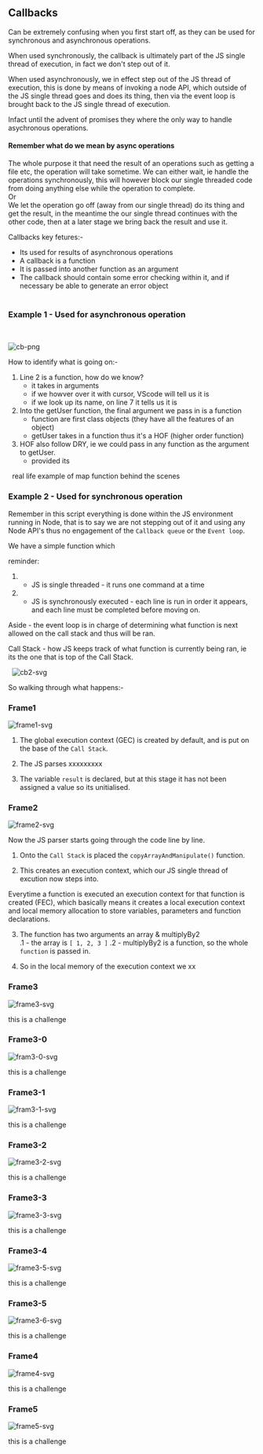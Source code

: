 ## Callbacks

Can be extremely confusing when you first start off, as they can be used for synchronous and asynchronous operations.

When used synchronously, the callback is ultimately part of the JS single thread of execution, in fact we don't step out of it.

When used asynchronously, we in effect step out of the JS thread of execution, this is done by means of invoking a node API, which outside of the JS single thread goes and does its thing, then via the event loop is brought back to the JS single thread of execution.

Infact until the advent of promises they where the only way to handle asychronous operations.


#### Remember what do we mean by async operations
The whole purpose it that need the result of an operations such as getting a file etc, the operation will take sometime. We can either wait, ie handle the operations synchronously, this will however block our single threaded code from doing anything else while the operation to complete.  
Or  
We let the operation go off (away from our single thread) do its thing and get the result, in the meantime the our single thread continues with the other code, then at a later stage we bring back the result and use it.  


Callbacks key fetures:-
- Its used for results of asynchronous operations 
- A callback is a function
- It is passed into another function as an argument
- The callback should contain some error checking within it, and if necessary be able to generate an error object  
&nbsp;

### Example 1 - Used for asynchronous operation
   
&nbsp;

![cb-png](carbonFinal.png)

How to identify what is going on:-  

1. Line 2 is a function, how do we know?
   - it takes in arguments
   - if we howver over it with cursor, VScode will tell us it is
   - if we look up its name, on line 7 it tells us it is  
2. Into the getUser function, the final argument we pass in is a function
   - function are first class objects (they have all the features of an object)
   - getUser takes in a function thus it's a HOF (higher order function)
3. HOF also follow DRY, ie we could pass in any function as the argument to getUser.
   -  provided its 


&nbsp;
real life example of map function behind the scenes


### Example 2 - Used for synchronous operation

Remember in this script everything is done within the JS environment running in Node, that is to say we are not stepping out of it and using any Node API's thus no engagement of the `Callback queue` or the `Event loop`.


We have a simple function which 

reminder: 
1. - JS is single threaded - it runs one command at a time
2. - JS is synchronously executed - each line is run in order it appears, and each line must be completed before moving on.

Aside - the event loop is in charge of determining what function is next allowed on the call stack and thus will be ran.

Call Stack - how JS keeps track of what function is currently being ran, ie its the one that is top of the Call Stack.



&nbsp;
![cb2-svg](cb2.svg)

So walking through what happens:-

### Frame1
![frame1-svg](Frame1.svg)

1. The global execution context (GEC) is created by default, and is put on the base of the `Call Stack`.

2. The JS parses xxxxxxxxx

3. The variable `result` is declared, but at this stage it has not been assigned a value so its unitialised.



### Frame2
![frame2-svg](Frame2.svg)

Now the JS parser starts going through the code line by line.

1. Onto the `Call Stack` is placed the `copyArrayAndManipulate()` function. 

2. This creates an execution context, which our JS single thread of excution now steps into.

Everytime a function is executed an execution context for that function is created (FEC), which basically means it creates a local execution context and local memory allocation to store variables, parameters and function declarations.

3. The function has two arguments an array & multiplyBy2  
   .1 - the array is `[ 1, 2, 3 ]`
   .2 - multiplyBy2 is a function, so the whole `function` is passed in.

4. So in the local memory of the execution context we xx

### Frame3
![frame3-svg](Frame3.svg)


this is a challenge  

### Frame3-0
![fram3-0-svg](Frame3-0.svg)

this is a challenge


### Frame3-1
![fram3-1-svg](Frame3-1.svg)

this is a challenge

### Frame3-2
![frame3-2-svg](Frame3-2.svg)

this is a challenge

### Frame3-3
![frame3-3-svg](Frame3-3.svg)

this is a challenge

### Frame3-4
![frame3-5-svg](Frame3-4.svg)

this is a challenge

### Frame3-5
![frame3-6-svg](Frame3-6.svg)

this is a challenge

### Frame4
![frame4-svg](Frame4.svg)


this is a challenge  

### Frame5
![frame5-svg](Frame5.svg)


this is a challenge  
